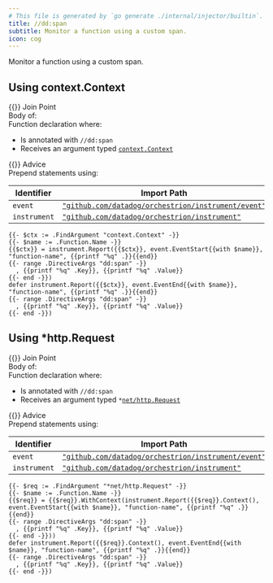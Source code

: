 ```yaml
---
# This file is generated by `go generate ./internal/injector/builtin`. DO NOT EDIT.
title: //dd:span
subtitle: Monitor a function using a custom span.
icon: cog
---
```



Monitor a function using a custom span.




## Using context.Context

<div class="hextra-cards hx-mt-4 hx-gap-4 hx-grid" style="--hextra-cards-grid-cols: 1;">
  <div class="hextra-card hx-group hx-flex hx-flex-col hx-justify-start hx-overflow-hidden hx-rounded-lg hx-border hx-border-gray-200 hx-text-current hx-no-underline dark:hx-shadow-none hover:hx-shadow-gray-100 dark:hover:hx-shadow-none hx-shadow-gray-100 active:hx-shadow-sm active:hx-shadow-gray-200 hx-transition-all hx-duration-200">
    <div>
      <span class="hextra-card-icon hx-flex hx-font-semibold hx-items-start hx-gap-2 hx-p-4 hx-text-gray-700 hover:hx-text-gray-900 dark:hx-text-neutral-200 dark:hover:hx-text-neutral-50">
        {{<iconSVG "search-circle">}} Join Point
      </span>
      <div class="hextra-card-subtitle hx-font-normal hx-px-4 hx-mb-4 hx-mt-2">Body of:<div>Function declaration where:
<ul>
<li>Is annotated with <code>//dd:span</code>
</li>
<li>Receives an argument typed <code><a href="http://pkg.go.dev/context#Context" target="_blank" rel="noopener">context<wbr>.Context</a></code>
</li>
</ul>
</div></div>
    </div>
    <div class="hx-border-t">
      <span class="hextra-card-icon hx-flex hx-font-semibold hx-items-start hx-gap-2 hx-p-4 hx-text-gray-700 hover:hx-text-gray-900 dark:hx-text-neutral-200 dark:hover:hx-text-neutral-50">
        {{<iconSVG "chip">}} Advice
      </span>
      <div class="hextra-card-subtitle hx-font-normal hx-px-4 hx-mb-4 hx-mt-2">Prepend statements using: 

Identifier | Import Path
---|---
<code>event</code>|<a href="http://pkg.go.dev/github.com/datadog/orchestrion/instrument/event" target="_blank" rel="noopener"><code>"github.com/datadog/orchestrion/instrument/event"</code></a>
<code>instrument</code>|<a href="http://pkg.go.dev/github.com/datadog/orchestrion/instrument" target="_blank" rel="noopener"><code>"github.com/datadog/orchestrion/instrument"</code></a>


```go-template
{{- $ctx := .FindArgument "context.Context" -}}
{{- $name := .Function.Name -}}
{{$ctx}} = instrument.Report({{$ctx}}, event.EventStart{{with $name}}, "function-name", {{printf "%q" .}}{{end}}
{{- range .DirectiveArgs "dd:span" -}}
  , {{printf "%q" .Key}}, {{printf "%q" .Value}}
{{- end -}})
defer instrument.Report({{$ctx}}, event.EventEnd{{with $name}}, "function-name", {{printf "%q" .}}{{end}}
{{- range .DirectiveArgs "dd:span" -}}
  , {{printf "%q" .Key}}, {{printf "%q" .Value}}
{{- end -}})
```

</div>
    </div>
  </div>
</div>

## Using *http.Request

<div class="hextra-cards hx-mt-4 hx-gap-4 hx-grid" style="--hextra-cards-grid-cols: 1;">
  <div class="hextra-card hx-group hx-flex hx-flex-col hx-justify-start hx-overflow-hidden hx-rounded-lg hx-border hx-border-gray-200 hx-text-current hx-no-underline dark:hx-shadow-none hover:hx-shadow-gray-100 dark:hover:hx-shadow-none hx-shadow-gray-100 active:hx-shadow-sm active:hx-shadow-gray-200 hx-transition-all hx-duration-200">
    <div>
      <span class="hextra-card-icon hx-flex hx-font-semibold hx-items-start hx-gap-2 hx-p-4 hx-text-gray-700 hover:hx-text-gray-900 dark:hx-text-neutral-200 dark:hover:hx-text-neutral-50">
        {{<iconSVG "search-circle">}} Join Point
      </span>
      <div class="hextra-card-subtitle hx-font-normal hx-px-4 hx-mb-4 hx-mt-2">Body of:<div>Function declaration where:
<ul>
<li>Is annotated with <code>//dd:span</code>
</li>
<li>Receives an argument typed <code>*<a href="http://pkg.go.dev/net/http#Request" target="_blank" rel="noopener">net/http<wbr>.Request</a></code>
</li>
</ul>
</div></div>
    </div>
    <div class="hx-border-t">
      <span class="hextra-card-icon hx-flex hx-font-semibold hx-items-start hx-gap-2 hx-p-4 hx-text-gray-700 hover:hx-text-gray-900 dark:hx-text-neutral-200 dark:hover:hx-text-neutral-50">
        {{<iconSVG "chip">}} Advice
      </span>
      <div class="hextra-card-subtitle hx-font-normal hx-px-4 hx-mb-4 hx-mt-2">Prepend statements using: 

Identifier | Import Path
---|---
<code>event</code>|<a href="http://pkg.go.dev/github.com/datadog/orchestrion/instrument/event" target="_blank" rel="noopener"><code>"github.com/datadog/orchestrion/instrument/event"</code></a>
<code>instrument</code>|<a href="http://pkg.go.dev/github.com/datadog/orchestrion/instrument" target="_blank" rel="noopener"><code>"github.com/datadog/orchestrion/instrument"</code></a>


```go-template
{{- $req := .FindArgument "*net/http.Request" -}}
{{- $name := .Function.Name -}}
{{$req}} = {{$req}}.WithContext(instrument.Report({{$req}}.Context(), event.EventStart{{with $name}}, "function-name", {{printf "%q" .}}{{end}}
{{- range .DirectiveArgs "dd:span" -}}
  , {{printf "%q" .Key}}, {{printf "%q" .Value}}
{{- end -}}))
defer instrument.Report({{$req}}.Context(), event.EventEnd{{with $name}}, "function-name", {{printf "%q" .}}{{end}}
{{- range .DirectiveArgs "dd:span" -}}
  , {{printf "%q" .Key}}, {{printf "%q" .Value}}
{{- end -}})
```

</div>
    </div>
  </div>
</div>

